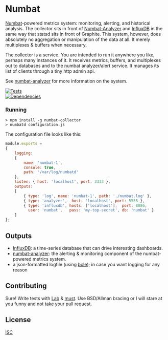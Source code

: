 # Numbat

[Numbat](http://www.arkive.org/numbat/myrmecobius-fasciatus/)-powered metrics system: monitoring, alerting, and historical analysis. The collector sits in front of [Numbat-Analyzer](https://github.com/ceejbot/numbat-analyzer) and [InfluxDB](http://influxdb.org/) in the same way that statsd sits in front of Graphite. This system, however, does absolutely no aggregation or manipulation of the data at all. It merely multiplexes & buffers when necessary.

The collector is a service. You are intended to run it anywhere you like, perhaps many instances of it. It receives metrics, buffers, and multiplexes out to databases and to the numbat analyzer/alert service. It manages its list of clients through a tiny http admin api.

See [numbat-analyzer](https://github.com/ceejbot/numbat-analyzer) for more information on the system.

[![Tests](http://img.shields.io/travis/ceejbot/numbat-collector.svg?style=flat)](http://travis-ci.org/ceejbot/numbat-collector)  
[![Dependencies](https://david-dm.org/ceejbot/numbat-collector.png)](https://david-dm.org/ceejbot/numbat-collector)

### Running

```shell
> npm install -g numbat-collector
> numbatd configuration.js
```

The configuration file looks like this:

```javascript
module.exports =
{
    logging:
    {
        name: 'numbat-1',
        console: true,
        path: '/var/log/numbatd'
    },
    listen: { host: 'localhost', port: 3333 },
    outputs:
    [
        { type: 'log', name: 'numbat-1', path: './numbat.log' },
        { type: 'analyzer',  host: 'localhost', port: 5555 },
        { type: 'influxdb', hosts: ['localhost'],  port: 8086,
          user: 'numbat',   pass: 'my-top-secret', db: 'numbat' }
    ]
};
```

## Outputs

* [InfluxDB](http://influxdb.org/): a time-series database that can drive interesting dashboards.
* [numbat-analyzer](https://github.com/ceejbot/numbat-analyzer): the alerting & monitoring component of the numbat-powered metrics system.
* a json-formatted logfile (using [bole](https://github.com/rvagg/bole)); in case you want logging for any reason

## Contributing

Sure! Write tests with [Lab](https://www.npmjs.org/package/lab) & [must](https://www.npmjs.org/package/must). Use BSD/Allman bracing or I will stare at you funny and not take your pull request.

## License

[ISC](http://opensource.org/licenses/ISC)
